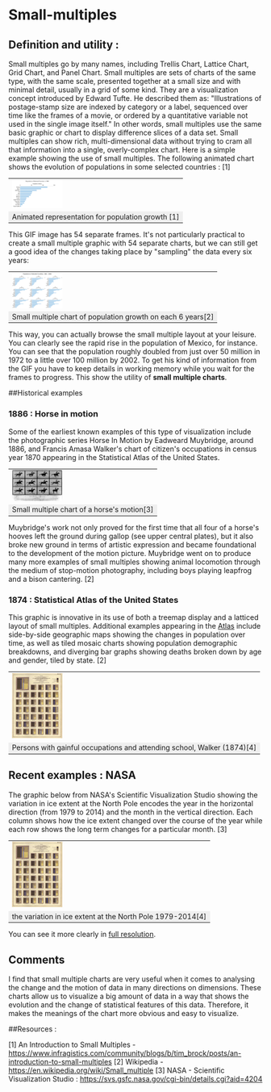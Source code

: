 # Small-multiples

## Definition and utility :
Small multiples go by many names, including Trellis Chart, Lattice Chart, Grid Chart, and Panel Chart.
Small multiples are sets of charts of the same type, with the same scale, presented together at a small size and with minimal detail, usually in a grid of some kind.
They are a visualization concept introduced by Edward Tufte. He described them as:
"Illustrations of postage-stamp size are indexed by category or a label, sequenced over time like the frames of a movie, or ordered by a quantitative variable not used in the single image itself."
In other words, small multiples use the same basic graphic or chart to display difference slices of a data set. Small multiples can show rich, multi-dimensional data without trying to cram all that information into a single, overly-complex chart. 
Here is a simple example showing the use of small multiples. The following animated chart shows the evolution of populations in some selected countries : [1]
<table border="0">
  <tr>
    <td>
      <img src="img/img1.gif" style="width: 100px;">
    </td>
  </tr>
  <tr>
    <td align="center" bgcolor="EFEFEF">
      Animated representation for population growth [1]
    </td>
  </tr>
</table>

This GIF image has 54 separate frames. It's not particularly practical to create a small multiple graphic with 54 separate charts, but we can still get a good idea of the changes taking place by "sampling" the data every six years:
<table border="0">
  <tr>
    <td>
      <img src="img/img2.png" style="width: 100px;">
    </td>
  </tr>
  <tr>
    <td align="center" bgcolor="EFEFEF">
      Small multiple chart of population growth on each 6 years[2]
    </td>
  </tr>
</table>

This way, you can actually browse the small multiple layout at your leisure. You can clearly see the rapid rise in the population of Mexico, for instance. You can see that the population roughly doubled from just over 50 million in 1972 to a little over 100 million by 2002. To get his kind of information from the GIF you have to keep details in working memory while you wait for the frames to progress.
This show the utility of **small multiple charts**.


##Historical examples 

### 1886 : Horse in motion 

Some of the earliest known examples of this type of visualization include the photographic series Horse In Motion by Eadweard Muybridge, around 1886, and Francis Amasa Walker's chart of citizen's occupations in census year 1870 appearing in the Statistical Atlas of the United States. 
<table border="0">
  <tr>
    <td>
      <img src="img/img3.jpg" style="width: 100px;">
    </td>
  </tr>
  <tr>
    <td align="center" bgcolor="EFEFEF">
      Small multiple chart of a horse's motion[3]
    </td>
  </tr>
</table>
Muybridge's work not only proved for the first time that all four of a horse's hooves left the ground during gallop (see upper central plates), but it also broke new ground in terms of artistic expression and became foundational to the development of the motion picture. Muybridge went on to produce many more examples of small multiples showing animal locomotion through the medium of stop-motion photography, including boys playing leapfrog and a bison cantering. [2]

### 1874 : Statistical Atlas of the United States

This graphic is innovative in its use of both a treemap display and a latticed layout of small multiples. Additional examples appearing in the [Atlas](https://fraser.stlouisfed.org/scribd/?title_id=64&filepath=/docs/publications/stat1870/Stat_Atlas1870.pdf) include side-by-side geographic maps showing the changes in population over time, as well as tiled mosaic charts showing population demographic breakdowns, and diverging bar graphs showing deaths broken down by age and gender, tiled by state. [2]



<table border="0">
  <tr>
    <td>
      <img src="img/img4.jpg" style="width: 100px;">
    </td>
  </tr>
  <tr>
    <td align="center" bgcolor="EFEFEF">
      Persons with gainful occupations and attending school, Walker (1874)[4]
    </td>
  </tr>
</table>

## Recent examples : NASA 

The graphic below from NASA's Scientific Visualization Studio showing the variation in ice extent at the North Pole encodes the year in the horizontal direction (from 1979 to 2014) and the month in the vertical direction. Each column shows how the ice extent changed over the course of the year while each row shows the long term changes for a particular month. [3]

<table border="0">
  <tr>
    <td>
      <img src="img/img4.jpg" style="width: 100px;">
    </td>
  </tr>
  <tr>
    <td align="center" bgcolor="EFEFEF">
      the variation in ice extent at the North Pole 1979-2014[4]
    </td>
  </tr>
</table>

You can see it more clearly in [full resolution](https://svs.gsfc.nasa.gov/vis/a000000/a004200/a004204/arctic_ice_extent_12264x6016.tif).

## Comments 

I find that small multiple charts are very useful when it comes to analysing the change and the motion of data in many directions on dimensions. These charts allow us to visualize a big amount of data in a way that shows the evolution and the change of statistical features of this data. Therefore, it makes the meanings of the chart more obvious and easy to visualize.

##Resources : 

[1] An Introduction to Small Multiples - https://www.infragistics.com/community/blogs/b/tim_brock/posts/an-introduction-to-small-multiples
[2] Wikipedia - https://en.wikipedia.org/wiki/Small_multiple
[3] NASA - Scientific Visualization Studio : https://svs.gsfc.nasa.gov/cgi-bin/details.cgi?aid=4204



